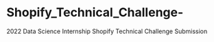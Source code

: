 # Shopify_Technical_Challenge-
2022 Data Science Internship Shopify Technical Challenge Submission 
